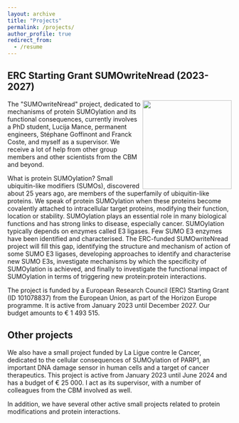 ```yaml
---
layout: archive
title: "Projects"
permalink: /projects/
author_profile: true
redirect_from:
  - /resume
---
```


ERC Starting Grant SUMOwriteNread (2023-2027)
------

<img src="https://msuskiewicz.github.io/images/LOGO_ERC-FLAG_FP.png" align="right" width='200' />The "SUMOwriteNread" project, dedicated to mechanisms of protein SUMOylation and its functional consequences, currently involves a PhD student, Lucija Mance, permanent engineers, Stéphane Goffinont and Franck Coste, and myself as a supervisor. We receive a lot of help from other group members and other scientists from the CBM and beyond.  

What is protein SUMOylation? Small ubiquitin-like modifiers (SUMOs), discovered about 25 years ago, are members of the superfamily of ubiquitin-like proteins. We speak of protein SUMOylation when these proteins become covalently attached to intracellular target proteins, modifying their function, location or stability. SUMOylation plays an essential role in many biological functions and has strong links to disease, especially cancer. SUMOylation typically depends on enzymes called E3 ligases. Few SUMO E3 enzymes have been identified and characterised. The ERC-funded SUMOwriteNread project will fill this gap, identifying the structure and mechanism of action of some SUMO E3 ligases, developing approaches to identify and characterise new SUMO E3s, investigate mechanisms by which the specificity of SUMOylation is achieved, and finally to investigate the functional impact of SUMOylation in terms of triggering new protein:protein interactions.

The project is funded by a European Research Council (ERC) Starting Grant (ID 101078837) from the European Union, as part of the Horizon Europe programme. It is active from January 2023 until December 2027. Our budget amounts to € 1 493 515.

Other projects
------

We also have a small project funded by La Ligue contre le Cancer, dedicated to the cellular consequences of SUMOylation of PARP1, an important DNA damage sensor in human cells and a target of cancer therapeutics. This project is active from January 2023 until June 2024 and has a budget of € 25 000. I act as its supervisor, with a number of colleagues from the CBM involved as well.

In addition, we have several other active small projects related to protein modifications and protein interactions.


